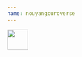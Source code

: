 ```yaml
---
name: nouyangcuroverse
---
```


<a href="https://personalgenomes.wordpress.com/author/nouyangcuroverse/"> <img alt="" src="https://0.gravatar.com/avatar/318052cd9dd57e97984fda7e4179ac28?s=144&amp;d=https%3A%2F%2F0.gravatar.com%2Favatar%2Fad516503a11cd5ca435acc9bb6523536%3Fs%3D48&amp;r=G" class="avatar avatar-48 grav-hashed" height="48" width="48" originals="48" src-orig="https://0.gravatar.com/avatar/318052cd9dd57e97984fda7e4179ac28?s=48&amp;d=https%3A%2F%2F0.gravatar.com%2Favatar%2Fad516503a11cd5ca435acc9bb6523536%3Fs%3D48&amp;r=G" scale="3" id="grav-318052cd9dd57e97984fda7e4179ac28-0"></a>
